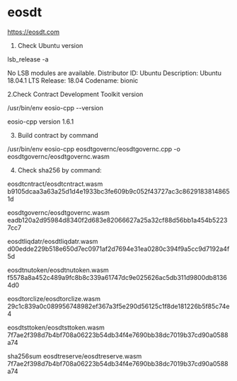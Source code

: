 # eosdt
https://eosdt.com

 1. Check Ubuntu version
 
lsb_release -a

No LSB modules are available.
Distributor ID: Ubuntu
Description:    Ubuntu 18.04.1 LTS
Release:    18.04
Codename:   bionic

2.Check Contract Development Toolkit version

/usr/bin/env eosio-cpp --version

eosio-cpp version 1.6.1

3. Build contract by command

/usr/bin/env eosio-cpp eosdtgovernc/eosdtgovernc.cpp -o eosdtgovernc/eosdtgovernc.wasm

4. Check sha256 by command:

eosdtcntract/eosdtcntract.wasm
b9105dcaa3a63a25d1d4e1933bc3fe609b9c052f43727ac3c86291838148651d

eosdtgovernc/eosdtgovernc.wasm
eadb120a2d95984d8340f2d683e82066627a25a32cf88d56bb1a454b52237cc7

eosdtliqdatr/eosdtliqdatr.wasm
d00edde229b518e650d7ec0971af2d7694e31ea0280c394f9a5cc9d7192a4f5d

eosdtnutoken/eosdtnutoken.wasm
f5578a8a452c489a9fc8b8c339a61747dc9e025626ac5db311d9800db81364d0

eosdtorclize/eosdtorclize.wasm
29c1c839a0c089956748982ef367a3f5e290d56125c1f8de181226b5f85c74e4

eosdtsttoken/eosdtsttoken.wasm
7f7ae2f398d7b4bf708a06223b54db34f4e7690bb38dc7019b37cd90a0588a74

sha256sum eosdtreserve/eosdtreserve.wasm
7f7ae2f398d7b4bf708a06223b54db34f4e7690bb38dc7019b37cd90a0588a74

